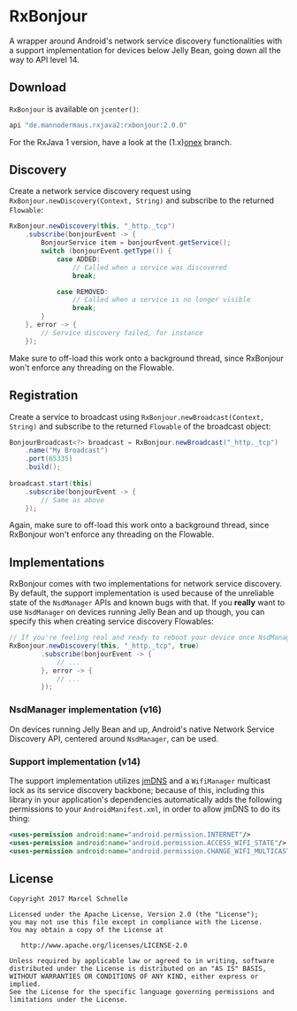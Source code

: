 # RxBonjour
A wrapper around Android's network service discovery functionalities with a support implementation for devices below Jelly Bean, going down all the way to API level 14.

## Download

`RxBonjour` is available on `jcenter()`:

```groovy
api "de.mannodermaus.rxjava2:rxbonjour:2.0.0"
```

For the RxJava 1 version, have a look at the (1.x)[onex] branch.

## Discovery

Create a network service discovery request using `RxBonjour.newDiscovery(Context, String)` and subscribe to the returned `Flowable`:

```java
RxBonjour.newDiscovery(this, "_http._tcp")
	.subscribe(bonjourEvent -> {
		BonjourService item = bonjourEvent.getService();
		switch (bonjourEvent.getType()) {
			case ADDED:
				// Called when a service was discovered
				break;

			case REMOVED:
				// Called when a service is no longer visible
				break;
		}
	}, error -> {
		// Service discovery failed, for instance
	});
```

Make sure to off-load this work onto a background thread, since RxBonjour won't enforce any threading on the Flowable.

## Registration

Create a service to broadcast using `RxBonjour.newBroadcast(Context, String)` and subscribe to the returned `Flowable` of the broadcast object:

```java
BonjourBroadcast<?> broadcast = RxBonjour.newBroadcast("_http._tcp")
	.name("My Broadcast")
	.port(65335)
	.build();
	
broadcast.start(this)
	.subscribe(bonjourEvent -> {
		// Same as above
	});
```

Again, make sure to off-load this work onto a background thread, since RxBonjour won't enforce any threading on the Flowable.

## Implementations

RxBonjour comes with two implementations for network service discovery. By default, the support implementation is used because of the unreliable state of the `NsdManager` APIs and known bugs with that. If you **really** want to use `NsdManager` on devices running Jelly Bean and up though, you can specify this when creating service discovery Flowables:

```java
// If you're feeling real and ready to reboot your device once NsdManager breaks, pass in "true" to use it for supported devices
RxBonjour.newDiscovery(this, "_http._tcp", true)
		.subscribe(bonjourEvent -> {
			// ...
		}, error -> {
			// ...
		});
```

### NsdManager implementation (v16)

On devices running Jelly Bean and up, Android's native Network Service Discovery API, centered around `NsdManager`, can be used.

### Support implementation (v14)

The support implementation utilizes [jmDNS][jmdns] and a `WifiManager` multicast lock as its service discovery backbone;
because of this, including this library in your application's dependencies automatically adds the following permissions to your `AndroidManifest.xml`, in order to allow jmDNS to do its thing:

```xml
<uses-permission android:name="android.permission.INTERNET"/>
<uses-permission android:name="android.permission.ACCESS_WIFI_STATE"/>
<uses-permission android:name="android.permission.CHANGE_WIFI_MULTICAST_STATE"/>
```

## License

	Copyright 2017 Marcel Schnelle

	Licensed under the Apache License, Version 2.0 (the "License");
	you may not use this file except in compliance with the License.
	You may obtain a copy of the License at

	   http://www.apache.org/licenses/LICENSE-2.0

	Unless required by applicable law or agreed to in writing, software
	distributed under the License is distributed on an "AS IS" BASIS,
	WITHOUT WARRANTIES OR CONDITIONS OF ANY KIND, either express or implied.
	See the License for the specific language governing permissions and
	limitations under the License.

	
 [jmdns]: https://github.com/openhab/jmdns
 [jit]: https://jitpack.io
 [onex]: https://github.com/aurae/RxBonjour/tree/1.x
	
